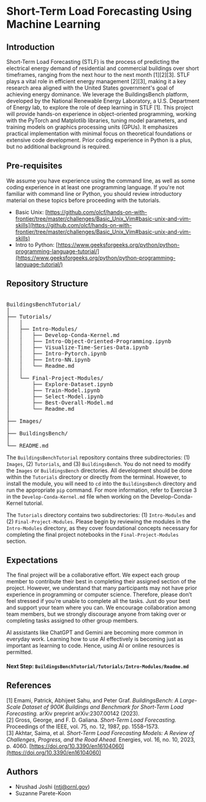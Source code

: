 # Short-Term Load Forecasting Using Machine Learning

## Introduction

Short-Term Load Forecasting (STLF) is the process of predicting the electrical energy demand of residential and commercial buildings over short timeframes, ranging from the next hour to the next month [1][2][3]. STLF plays a vital role in efficient energy management [2][3], making it a key research area aligned with the United States government's goal of achieving energy dominance. We leverage the BuildingsBench platform, developed by the National Renewable Energy Laboratory, a U.S. Department of Energy lab, to explore the role of deep learning in STLF [1]. This project will provide hands-on experience in object-oriented programming, working with the PyTorch and Matplotlib libraries, tuning model parameters, and training models on graphics processing units (GPUs). It emphasizes practical implementation with minimal focus on theoretical foundations or extensive code development. Prior coding experience in Python is a plus, but no additional background is required.

## Pre-requisites

We assume you have experience using the command line, as well as some coding experience in at least one programming language. If you're not familiar with command line or Python, you should review introductory material on these topics before proceeding with the tutorials.

- Basic Unix: [https://github.com/olcf/hands-on-with-frontier/tree/master/challenges/Basic_Unix_Vim#basic-unix-and-vim-skills](https://github.com/olcf/hands-on-with-frontier/tree/master/challenges/Basic_Unix_Vim#basic-unix-and-vim-skills)  
- Intro to Python: [https://www.geeksforgeeks.org/python/python-programming-language-tutorial/](https://www.geeksforgeeks.org/python/python-programming-language-tutorial/)

## Repository Structure
<pre> 
BuildingsBenchTutorial/
│
├── Tutorials/
│   │
│   ├── Intro-Modules/
│   │   ├── Develop-Conda-Kernel.md
│   │   ├── Intro-Object-Oriented-Programming.ipynb
│   │   ├── Visualize-Time-Series-Data.ipynb
│   │   ├── Intro-Pytorch.ipynb    
│   │   ├── Intro-NN.ipynb
│   │   └── Readme.md
│   │
│   └── Final-Project-Modules/
│       ├── Explore-Dataset.ipynb
│       ├── Train-Model.ipynb
│       ├── Select-Model.ipynb
│       ├── Best-Overall-Model.md    
│       └── Readme.md    
│
├── Images/
│
├── BuildingsBench/
│    
└── README.md
</pre>

The `BuildingsBenchTutorial` repository contains three subdirectories: (1) `Images`, (2) `Tutorials`, and (3) `BuildingsBench`. You do not need to modify the `Images` or `BuildingsBench` directories. All development should be done within the `Tutorials` directory or directly from the terminal. However, to install the module, you will need to `cd` into the `BuildingsBench` directory and run the appropriate `pip` command. For more information, refer to Exercise 3 in the `Develop-Conda-Kernel.md` file when working on the Develop-Conda-Kernel tutorial.

The `Tutorials` directory contains two subdirectories: (1) `Intro-Modules` and (2) `Final-Project-Modules`. Please begin by reviewing the modules in the `Intro-Modules` directory, as they cover foundational concepts necessary for completing the final project notebooks in the `Final-Project-Modules` section.

## Expectations

The final project will be a collaborative effort. We expect each group member to contribute their best in completing their assigned section of the project. However, we understand that many participants may not have prior experience in programming or computer science. Therefore, please don’t feel stressed if you’re unable to complete all the tasks. Just do your best and support your team where you can. We encourage collaboration among team members, but we strongly discourage anyone from taking over or completing tasks assigned to other group members.

AI assistants like ChatGPT and Gemini are becoming more common in everyday work. Learning how to use AI effectively is becoming just as important as learning to code. Hence, using AI or online resources is permitted.

#### Next Step: `BuildingsBenchTutorial/Tutorials/Intro-Modules/Readme.md`

## References

[1] Emami, Patrick, Abhijeet Sahu, and Peter Graf. *BuildingsBench: A Large-Scale Dataset of 900K Buildings and Benchmark for Short-Term Load Forecasting.* arXiv preprint arXiv:2307.00142 (2023).  
[2] Gross, George, and F. D. Galiana. *Short-Term Load Forecasting.* Proceedings of the IEEE, vol. 75, no. 12, 1987, pp. 1558–1573.  
[3] Akhtar, Saima, et al. *Short-Term Load Forecasting Models: A Review of Challenges, Progress, and the Road Ahead.* Energies, vol. 16, no. 10, 2023, p. 4060. [https://doi.org/10.3390/en16104060](https://doi.org/10.3390/en16104060)

## Authors

- Nrushad Joshi (ntj@ornl.gov)  
- Suzanne Parete-Koon